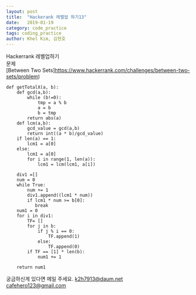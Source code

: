 ```yaml
---
layout: post
title:  "Hackerank 레벨업 하기13"
date:   2019-01-19
category: code_practice
tags: coding_practice
author: Khel Kim, 김현호
---
```


Hackerrank 레벨업하기  
문제  
[Between Two Sets]https://www.hackerrank.com/challenges/between-two-sets/problem)

~~~
def getTotalX(a, b):
    def gcd(a,b):
        while (b!=0):
            tmp = a % b
            a = b
            b = tmp
        return abs(a)
    def lcm(a,b):
        gcd_value = gcd(a,b)
        return int((a * b)/gcd_value)
    if len(a) == 1:
        lcm1 = a[0]
    else:
        lcm1 = a[0]
        for i in range(1, len(a)):
            lcm1 = lcm(lcm1, a[i])

    div1 =[]
    num = 0
    while True:
        num += 1
        div1.append((lcm1 * num))
        if lcm1 * num >= b[0]:
           break
    num1 = 0
    for i in div1:
        TF= []
        for j in b:
            if j % i == 0:
                TF.append(1)
            else:
                TF.append(0)
        if TF == [1] * len(b):
            num1 += 1

    return num1
~~~

궁금하신게 있다면 메일 주세요.
k2h7913@daum.net  
cafehero123@gmail.com
